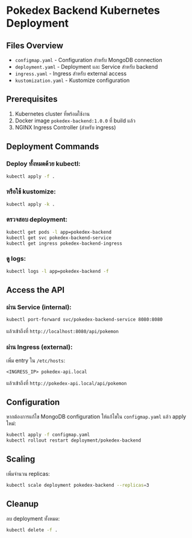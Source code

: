 # Pokedex Backend Kubernetes Deployment

## Files Overview

- `configmap.yaml` - Configuration สำหรับ MongoDB connection
- `deployment.yaml` - Deployment และ Service สำหรับ backend
- `ingress.yaml` - Ingress สำหรับ external access
- `kustomization.yaml` - Kustomize configuration

## Prerequisites

1. Kubernetes cluster ที่พร้อมใช้งาน
2. Docker image `pokedex-backend:1.0.0` ที่ build แล้ว
3. NGINX Ingress Controller (สำหรับ ingress)

## Deployment Commands

### Deploy ทั้งหมดด้วย kubectl:
```bash
kubectl apply -f .
```

### หรือใช้ kustomize:
```bash
kubectl apply -k .
```

### ตรวจสอบ deployment:
```bash
kubectl get pods -l app=pokedex-backend
kubectl get svc pokedex-backend-service
kubectl get ingress pokedex-backend-ingress
```

### ดู logs:
```bash
kubectl logs -l app=pokedex-backend -f
```

## Access the API

### ผ่าน Service (internal):
```bash
kubectl port-forward svc/pokedex-backend-service 8080:8080
```
แล้วเข้าถึงที่ `http://localhost:8080/api/pokemon`

### ผ่าน Ingress (external):
เพิ่ม entry ใน `/etc/hosts`:
```
<INGRESS_IP> pokedex-api.local
```
แล้วเข้าถึงที่ `http://pokedex-api.local/api/pokemon`

## Configuration

หากต้องการแก้ไข MongoDB configuration ให้แก้ไขใน `configmap.yaml` แล้ว apply ใหม่:
```bash
kubectl apply -f configmap.yaml
kubectl rollout restart deployment/pokedex-backend
```

## Scaling

เพิ่มจำนวน replicas:
```bash
kubectl scale deployment pokedex-backend --replicas=3
```

## Cleanup

ลบ deployment ทั้งหมด:
```bash
kubectl delete -f .
```